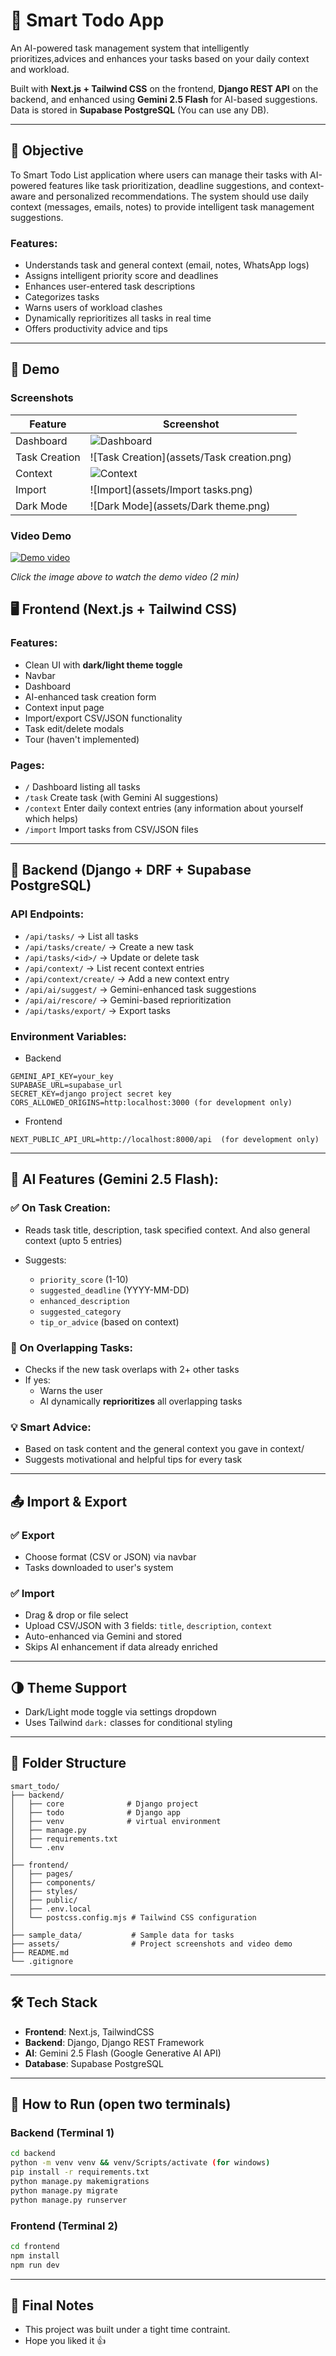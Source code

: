 # 🧠 Smart Todo App

An AI-powered task management system that intelligently prioritizes,advices and enhances your tasks based on your daily context and workload.

Built with **Next.js + Tailwind CSS** on the frontend, **Django REST API** on the backend, and enhanced using **Gemini 2.5 Flash** for AI-based suggestions. Data is stored in **Supabase PostgreSQL** (You can use any DB).

---

## 🎯 Objective

To Smart Todo List application where users can manage their tasks with AI-powered features like task prioritization, deadline suggestions, and context-aware and personalized recommendations. The system should use daily context (messages, emails, notes) to provide intelligent task management suggestions.

### Features:
- Understands task and general context (email, notes, WhatsApp logs)
- Assigns intelligent priority score and deadlines
- Enhances user-entered task descriptions
- Categorizes tasks
- Warns users of workload clashes
- Dynamically reprioritizes all tasks in real time
- Offers productivity advice and tips

---

## 🎥 Demo

### Screenshots

| Feature | Screenshot |
|---------|------------|
| Dashboard | ![Dashboard](assets/dashboard.png) |
| Task Creation | ![Task Creation](assets/Task creation.png) |
| Context | ![Context](assets/Context.png) |
| Import | ![Import](assets/Import tasks.png) |
| Dark Mode | ![Dark Mode](assets/Dark theme.png) |

### Video Demo

[![Demo video](https://youtu.be/YOUR_VIDEO_ID)](https://youtu.be/YOUR_VIDEO_ID)

*Click the image above to watch the demo video (2 min)*


## 🖥️ Frontend (Next.js + Tailwind CSS)

### Features:
- Clean UI with **dark/light theme toggle**
- Navbar
- Dashboard
- AI-enhanced task creation form
- Context input page
- Import/export CSV/JSON functionality
- Task edit/delete modals
- Tour (haven't implemented)



### Pages:
- `/` Dashboard listing all tasks
- `/task` Create task (with Gemini AI suggestions)
- `/context` Enter daily context entries (any information about yourself which helps)
- `/import` Import tasks from CSV/JSON files

---

## 🔧 Backend (Django + DRF + Supabase PostgreSQL)

### API Endpoints:
- `/api/tasks/` → List all tasks
- `/api/tasks/create/` → Create a new task
- `/api/tasks/<id>/` → Update or delete task
- `/api/context/` → List recent context entries
- `/api/context/create/` → Add a new context entry
- `/api/ai/suggest/` → Gemini-enhanced task suggestions
- `/api/ai/rescore/` → Gemini-based reprioritization
- `/api/tasks/export/` → Export tasks

### Environment Variables:
- Backend
```
GEMINI_API_KEY=your_key
SUPABASE_URL=supabase_url
SECRET_KEY=django project secret key
CORS_ALLOWED_ORIGINS=http:localhost:3000 (for development only)
```

- Frontend
```
NEXT_PUBLIC_API_URL=http://localhost:8000/api  (for development only)
```

---

## 🧠 AI Features (Gemini 2.5 Flash):

### ✅ On Task Creation:
- Reads task title, description, task specified context. And also general context (upto 5 entries)

- Suggests:
  - `priority_score` (1-10)
  - `suggested_deadline` (YYYY-MM-DD)
  - `enhanced_description`
  - `suggested_category` 
  - `tip_or_advice` (based on context)

### 🔄 On Overlapping Tasks:
- Checks if the new task overlaps with 2+ other tasks
- If yes:
  - Warns the user
  - AI dynamically **reprioritizes** all overlapping tasks


### 💡 Smart Advice:
- Based on task content and the general context you gave in context/
- Suggests motivational and helpful tips for every task

---

## 📤 Import & Export

### ✅ Export
- Choose format (CSV or JSON) via navbar
- Tasks downloaded to user's system

### ✅ Import
- Drag & drop or file select
- Upload CSV/JSON with 3 fields: `title`, `description`, `context`
- Auto-enhanced via Gemini and stored
- Skips AI enhancement if data already enriched

---

## 🌗 Theme Support

- Dark/Light mode toggle via settings dropdown
- Uses Tailwind `dark:` classes for conditional styling

---

## 📂 Folder Structure

```
smart_todo/
├── backend/
│   ├── core              # Django project
│   ├── todo              # Django app
│   ├── venv              # virtual environment
│   ├── manage.py
│   ├── requirements.txt
│   └── .env
│
├── frontend/
│   ├── pages/
│   ├── components/
│   ├── styles/
│   ├── public/
│   ├── .env.local
│   └── postcss.config.mjs # Tailwind CSS configuration
│
├── sample_data/           # Sample data for tasks
├── assets/                # Project screenshots and video demo
├── README.md
└── .gitignore
```

---

## 🛠 Tech Stack

- **Frontend**: Next.js, TailwindCSS
- **Backend**: Django, Django REST Framework
- **AI**: Gemini 2.5 Flash (Google Generative AI API)
- **Database**: Supabase PostgreSQL

---


## 🚀 How to Run (open two terminals)

### Backend (Terminal 1)
```bash
cd backend
python -m venv venv && venv/Scripts/activate (for windows)
pip install -r requirements.txt
python manage.py makemigrations
python manage.py migrate
python manage.py runserver
```

### Frontend (Terminal 2)
```bash
cd frontend
npm install
npm run dev
```

---

## 🏁 Final Notes
- This project was built under a tight time contraint.
- Hope you liked it 👍 

